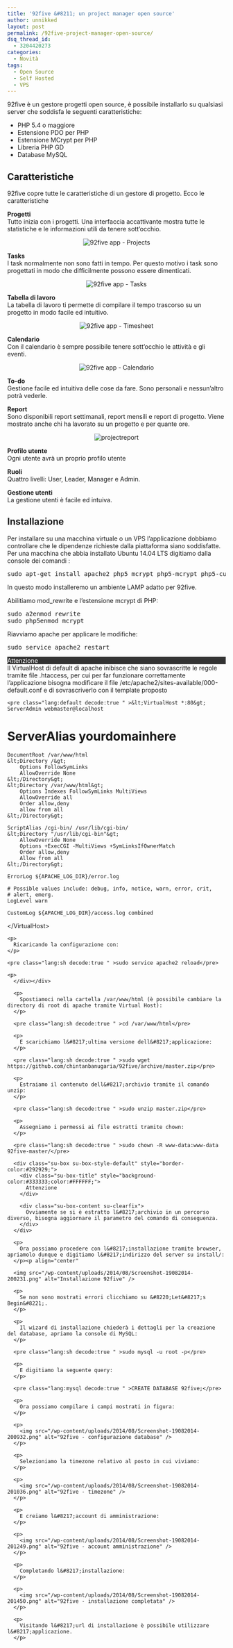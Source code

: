 ```yaml
---
title: '92five &#8211; un project manager open source'
author: unnikked
layout: post
permalink: /92five-project-manager-open-source/
dsq_thread_id:
  - 3204420273
categories:
  - Novità
tags:
  - Open Source
  - Self Hosted
  - VPS
---
```


92five è un gestore progetti open source, è possibile installarlo su qualsiasi server che soddisfa le seguenti caratteristiche:

  * PHP 5.4 o maggiore
  * Estensione PDO per PHP
  * Estensione MCrypt per PHP
  * Libreria PHP GD
  * Database MySQL

## Caratteristiche

92five copre tutte le caratteristiche di un gestore di progetto. Ecco le caratteristiche

**Progetti**  
Tutto inizia con i progetti. Una interfaccia accattivante mostra tutte le statistiche e le informazioni utili da tenere sott&#8217;occhio. 

<p align="center">
  <img src="/wp-content/uploads/2014/10/project1.png" alt="92five app - Projects" />
</p>

**Tasks**  
I task normalmente non sono fatti in tempo. Per questo motivo i task sono progettati in modo che difficilmente possono essere dimenticati.

<p align="center">
  <img src="/wp-content/uploads/2014/10/task1.png" alt="92five app - Tasks" />
</p>

**Tabella di lavoro**  
La tabella di lavoro ti permette di compilare il tempo trascorso su un progetto in modo facile ed intuitivo.

<p align="center">
  <img src="/wp-content/uploads/2014/10/timesheet.png" alt="92five app - Timesheet" />
</p>

**Calendario**  
Con il calendario è sempre possibile tenere sott&#8217;occhio le attività e gli eventi.

<p align="center">
  <img src="/wp-content/uploads/2014/10/calendar.png" alt="92five app - Calendario" />
</p>

**To-do**  
Gestione facile ed intuitiva delle cose da fare. Sono personali e nessun&#8217;altro potrà vederle.

**Report**  
Sono disponibili report settimanali, report mensili e report di progetto. Viene mostrato anche chi ha lavorato su un progetto e per quante ore. 

<p align="center">
  <img src="/wp-content/uploads/2014/10/projectreport.png" alt="projectreport" />
</p>

**Profilo utente**  
Ogni utente avrà un proprio profilo utente

**Ruoli**  
Quattro livelli: User, Leader, Manager e Admin.

**Gestione utenti**  
La gestione utenti è facile ed intuiva. 

## Installazione

Per installare su una macchina virtuale o un VPS l&#8217;applicazione dobbiamo controllare che le dipendenze richieste dalla piattaforma siano soddisfatte. Per una macchina che abbia installato Ubuntu 14.04 LTS digitiamo dalla console dei comandi : 

<pre class="lang:sh decode:true " >sudo apt-get install apache2 php5 mcrypt php5-mcrypt php5-curl php5-gd mysql-server mysql-client php5-mysql</pre>

In questo modo installeremo un ambiente LAMP adatto per 92five. 

Abilitiamo mod_rewrite e l&#8217;estensione mcrypt di PHP:

<pre class="lang:sh decode:true " >sudo a2enmod rewrite
sudo php5enmod mcrypt</pre>

Riavviamo apache per applicare le modifiche:

<pre class="lang:default decode:true " >sudo service apache2 restart</pre>

<div class="su-box su-box-style-default" style="border-color:#292929;">
  <div class="su-box-title" style="background-color:#333333;color:#FFFFFF;">
    Attenzione
  </div>
  
  <div class="su-box-content su-clearfix">
    Il VirtualHost di default di apache inibisce che siano sovrascritte le regole tramite file .htaccess, per cui per far funzionare correttamente l&#8217;applicazione bisogna modificare il file /etc/apache2/sites-available/000-default.conf e di sovrascriverlo con il template proposto</p> 
    
    <pre class="lang:default decode:true " >&lt;VirtualHost *:80&gt;
	ServerAdmin webmaster@localhost
#	ServerAlias yourdomainhere
	DocumentRoot /var/www/html
	&lt;Directory /&gt;
		Options FollowSymLinks
		AllowOverride None
	&lt;/Directory&gt;
	&lt;Directory /var/www/html&gt;
		Options Indexes FollowSymLinks MultiViews
		AllowOverride all
		Order allow,deny
		allow from all
	&lt;/Directory&gt;

	ScriptAlias /cgi-bin/ /usr/lib/cgi-bin/
	&lt;Directory "/usr/lib/cgi-bin"&gt;
		AllowOverride None
		Options +ExecCGI -MultiViews +SymLinksIfOwnerMatch
		Order allow,deny
		Allow from all
	&lt;/Directory&gt;

	ErrorLog ${APACHE_LOG_DIR}/error.log

	# Possible values include: debug, info, notice, warn, error, crit,
	# alert, emerg.
	LogLevel warn

	CustomLog ${APACHE_LOG_DIR}/access.log combined
&lt;/VirtualHost&gt;</pre>
    
    <p>
      Ricaricando la configurazione con:
    </p>
    
    <pre class="lang:sh decode:true " >sudo service apache2 reload</pre>
    
    <p>
      </div></div> 
      
      <p>
        Spostiamoci nella cartella /var/www/html (è possibile cambiare la directory di root di apache tramite Virtual Host):
      </p>
      
      <pre class="lang:sh decode:true " >cd /var/www/html</pre>
      
      <p>
        E scarichiamo l&#8217;ultima versione dell&#8217;applicazione:
      </p>
      
      <pre class="lang:sh decode:true " >sudo wget https://github.com/chintanbanugaria/92five/archive/master.zip</pre>
      
      <p>
        Estraiamo il contenuto dell&#8217;archivio tramite il comando unzip:
      </p>
      
      <pre class="lang:sh decode:true " >sudo unzip master.zip</pre>
      
      <p>
        Assegniamo i permessi ai file estratti tramite chown:
      </p>
      
      <pre class="lang:sh decode:true " >sudo chown -R www-data:www-data 92five-master/</pre>
      
      <div class="su-box su-box-style-default" style="border-color:#292929;">
        <div class="su-box-title" style="background-color:#333333;color:#FFFFFF;">
          Attenzione
        </div>
        
        <div class="su-box-content su-clearfix">
          Ovviamente se si è estratto l&#8217;archivio in un percorso diverso, bisogna aggiornare il parametro del comando di conseguenza.
        </div>
      </div>
      
      <p>
        Ora possiamo procedere con l&#8217;installazione tramite browser, apriamolo dunque e digitiamo l&#8217;indirizzo del server su install/:
      </p><p align="center"
      
      <img src="/wp-content/uploads/2014/08/Screenshot-19082014-200231.png" alt="Installazione 92five" /> 
      
      <p>
        Se non sono mostrati errori clicchiamo su &#8220;Let&#8217;s Begin&#8221;.
      </p>
      
      <p>
        Il wizard di installazione chiederà i dettagli per la creazione del database, apriamo la console di MySQL:
      </p>
      
      <pre class="lang:sh decode:true " >sudo mysql -u root -p</pre>
      
      <p>
        E digitiamo la seguente query:
      </p>
      
      <pre class="lang:mysql decode:true " >CREATE DATABASE 92five;</pre>
      
      <p>
        Ora possiamo compilare i campi mostrati in figura:
      </p>
      
      <p>
        <img src="/wp-content/uploads/2014/08/Screenshot-19082014-200932.png" alt="92five - configurazione database" />
      </p>
      
      <p>
        Selezioniamo la timezone relativo al posto in cui viviamo:
      </p>
      
      <p>
        <img src="/wp-content/uploads/2014/08/Screenshot-19082014-201036.png" alt="92five - timezone" />
      </p>
      
      <p>
        E creiamo l&#8217;account di amministrazione:
      </p>
      
      <p>
        <img src="/wp-content/uploads/2014/08/Screenshot-19082014-201249.png" alt="92five - account amministrazione" />
      </p>
      
      <p>
        Completando l&#8217;installazione:
      </p>
      
      <p>
        <img src="/wp-content/uploads/2014/08/Screenshot-19082014-201450.png" alt="92five - installazione completata" />
      </p>
      
      <p>
        Visitando l&#8217;url di installazione è possibile utilizzare l&#8217;applicazione.
      </p>
